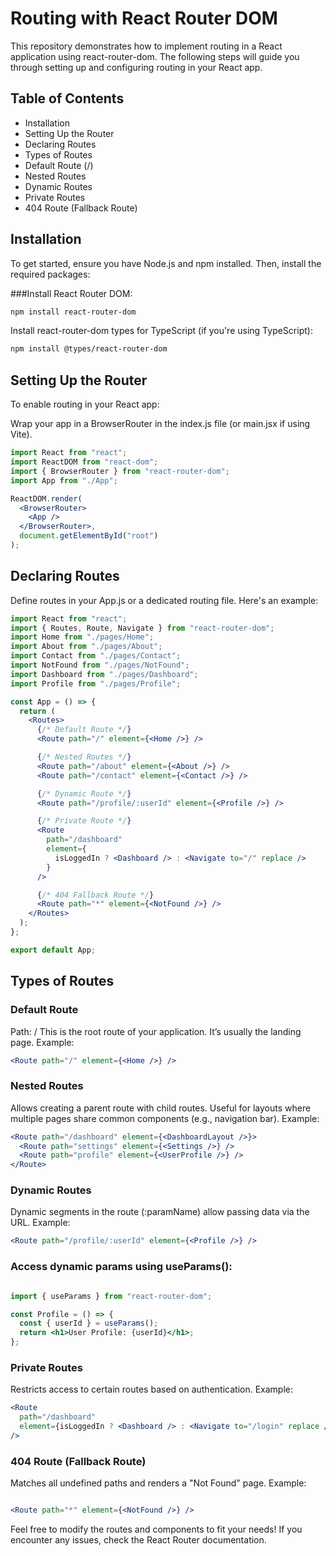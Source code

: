# **Routing with React Router DOM**

This repository demonstrates how to implement routing in a React application using react-router-dom. The following steps will guide you through setting up and configuring routing in your React app.

## **Table of Contents**
- Installation
- Setting Up the Router
- Declaring Routes
- Types of Routes
- Default Route (/)
- Nested Routes
- Dynamic Routes
- Private Routes
- 404 Route (Fallback Route)


## **Installation**
To get started, ensure you have Node.js and npm installed. Then, install the required packages:

###Install React Router DOM:

```bash
npm install react-router-dom
```
Install react-router-dom types for TypeScript (if you're using TypeScript):

```bash
npm install @types/react-router-dom
````
## **Setting Up the Router**
To enable routing in your React app:

Wrap your app in a BrowserRouter in the index.js file (or main.jsx if using Vite).

```jsx
import React from "react";
import ReactDOM from "react-dom";
import { BrowserRouter } from "react-router-dom";
import App from "./App";

ReactDOM.render(
  <BrowserRouter>
    <App />
  </BrowserRouter>,
  document.getElementById("root")
);

```
## **Declaring Routes**
Define routes in your App.js or a dedicated routing file. Here's an example:

```jsx
import React from "react";
import { Routes, Route, Navigate } from "react-router-dom";
import Home from "./pages/Home";
import About from "./pages/About";
import Contact from "./pages/Contact";
import NotFound from "./pages/NotFound";
import Dashboard from "./pages/Dashboard";
import Profile from "./pages/Profile";

const App = () => {
  return (
    <Routes>
      {/* Default Route */}
      <Route path="/" element={<Home />} />

      {/* Nested Routes */}
      <Route path="/about" element={<About />} />
      <Route path="/contact" element={<Contact />} />

      {/* Dynamic Route */}
      <Route path="/profile/:userId" element={<Profile />} />

      {/* Private Route */}
      <Route
        path="/dashboard"
        element={
          isLoggedIn ? <Dashboard /> : <Navigate to="/" replace />
        }
      />

      {/* 404 Fallback Route */}
      <Route path="*" element={<NotFound />} />
    </Routes>
  );
};

export default App;

```
## **Types of Routes**

### **Default Route**
Path: /
This is the root route of your application. It’s usually the landing page.
Example:
```jsx
<Route path="/" element={<Home />} />
```

### **Nested Routes**
Allows creating a parent route with child routes.
Useful for layouts where multiple pages share common components (e.g., navigation bar).
Example:
```jsx
<Route path="/dashboard" element={<DashboardLayout />}>
  <Route path="settings" element={<Settings />} />
  <Route path="profile" element={<UserProfile />} />
</Route>
```

### **Dynamic Routes**
Dynamic segments in the route (:paramName) allow passing data via the URL.
Example:
```jsx
<Route path="/profile/:userId" element={<Profile />} />
```

### **Access dynamic params using useParams():**
```jsx

import { useParams } from "react-router-dom";

const Profile = () => {
  const { userId } = useParams();
  return <h1>User Profile: {userId}</h1>;
};
```
### **Private Routes**
Restricts access to certain routes based on authentication.
Example:
```jsx
<Route
  path="/dashboard"
  element={isLoggedIn ? <Dashboard /> : <Navigate to="/login" replace />}
/>
```
### **404 Route (Fallback Route)**
Matches all undefined paths and renders a "Not Found" page.
Example:
```jsx

<Route path="*" element={<NotFound />} />
```



Feel free to modify the routes and components to fit your needs! If you encounter any issues, check the React Router documentation.
